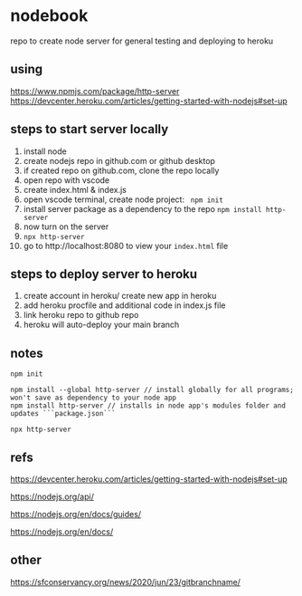 # nodebook
repo to create node server for general testing and deploying to heroku 


## using 
https://www.npmjs.com/package/http-server
https://devcenter.heroku.com/articles/getting-started-with-nodejs#set-up

## steps to start server locally
1. install node 
2. create nodejs repo in github.com or github desktop
3. if created repo on github.com, clone the repo locally
4. open repo with vscode
5. create index.html & index.js
6. open vscode terminal, create node project: 
``` npm init```
7. install server package as a dependency to the repo
```npm install http-server```
8. now turn on the server
9. ```npx http-server```
10. go to http://localhost:8080 to view your ```index.html``` file

## steps to deploy server to heroku
1. create account in heroku/ create new app in heroku
2. add heroku procfile and additional code in index.js file
3. link heroku repo to github repo
4. heroku will auto-deploy your main branch

## notes
```
npm init

npm install --global http-server // install globally for all programs; won't save as dependency to your node app
npm install http-server // installs in node app's modules folder and updates ```package.json```

npx http-server

```

## refs

https://devcenter.heroku.com/articles/getting-started-with-nodejs#set-up

https://nodejs.org/api/

https://nodejs.org/en/docs/guides/

https://nodejs.org/en/docs/

## other

https://sfconservancy.org/news/2020/jun/23/gitbranchname/
